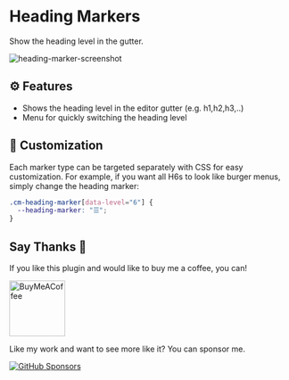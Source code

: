 # Heading Markers

Show the heading level in the gutter.

![heading-marker-screenshot](https://user-images.githubusercontent.com/693981/158234047-b86516a2-0961-43ef-bd21-adf51d2a52b1.png)

## ⚙️ Features

- Shows the heading level in the editor gutter (e.g. h1,h2,h3,..)
- Menu for quickly switching the heading level

## 💅 Customization

Each marker type can be targeted separately with CSS for easy customization. For example, if you want all H6s to look like burger menus, simply change the heading marker:

```css
.cm-heading-marker[data-level="6"] {
  --heading-marker: "☰";
}
```


## Say Thanks 🙏

If you like this plugin and would like to buy me a coffee, you can!

[<img src="https://cdn.buymeacoffee.com/buttons/v2/default-violet.png" alt="BuyMeACoffee" width="100">](https://www.buymeacoffee.com/liamcain)

Like my work and want to see more like it? You can sponsor me.

[![GitHub Sponsors](https://img.shields.io/github/sponsors/liamcain?style=social)](https://github.com/sponsors/liamcain)

